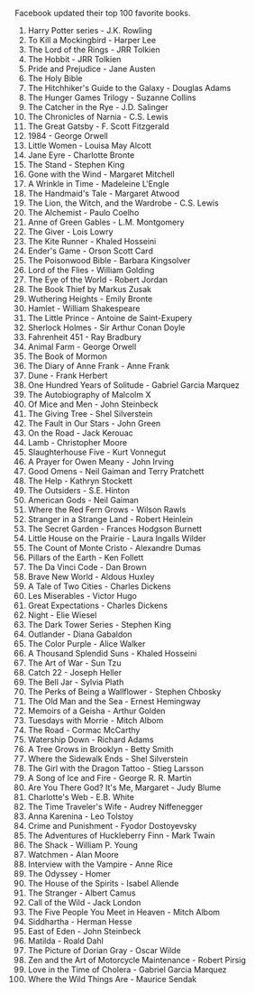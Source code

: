 Facebook updated their top 100 favorite books.

<ol>

<li>Harry Potter series - J.K. Rowling

<li>To Kill a Mockingbird - Harper Lee

<li>The Lord of the Rings - JRR Tolkien

<li>The Hobbit - JRR Tolkien

<li>Pride and Prejudice - Jane Austen

<li>The Holy Bible

<li>The Hitchhiker's Guide to the Galaxy - Douglas Adams

<li>The Hunger Games Trilogy - Suzanne Collins

<li>The Catcher in the Rye - J.D. Salinger

<li>The Chronicles of Narnia - C.S. Lewis

<li>The Great Gatsby - F. Scott Fitzgerald

<li>1984 - George Orwell

<li>Little Women - Louisa May Alcott

<li>Jane Eyre - Charlotte Bronte

<li>The Stand - Stephen King

<li>Gone with the Wind - Margaret Mitchell

<li>A Wrinkle in Time - Madeleine L'Engle

<li>The Handmaid's Tale - Margaret Atwood

<li>The Lion, the Witch, and the Wardrobe - C.S. Lewis

<li>The Alchemist - Paulo Coelho

<li>Anne of Green Gables - L.M. Montgomery

<li>The Giver - Lois Lowry

<li>The Kite Runner - Khaled Hosseini

<li>Ender's Game - Orson Scott Card

<li>The Poisonwood Bible - Barbara Kingsolver

<li>Lord of the Flies - William Golding

<li>The Eye of the World - Robert Jordan

<li>The Book Thief by Markus Zusak

<li>Wuthering Heights - Emily Bronte

<li>Hamlet - William Shakespeare

<li>The Little Prince - Antoine de Saint-Exupery

<li>Sherlock Holmes - Sir Arthur Conan Doyle

<li>Fahrenheit 451 - Ray Bradbury

<li>Animal Farm - George Orwell

<li>The Book of Mormon

<li>The Diary of Anne Frank - Anne Frank

<li>Dune - Frank Herbert

<li>One Hundred Years of Solitude - Gabriel Garcia Marquez

<li>The Autobiography of Malcolm X

<li>Of Mice and Men - John Steinbeck

<li>The Giving Tree - Shel Silverstein

<li>The Fault in Our Stars - John Green

<li>On the Road - Jack Kerouac

<li>Lamb - Christopher Moore

<li>Slaughterhouse Five - Kurt Vonnegut

<li>A Prayer for Owen Meany - John Irving

<li>Good Omens - Neil Gaiman and Terry Pratchett

<li>The Help - Kathryn Stockett

<li>The Outsiders - S.E. Hinton

<li>American Gods - Neil Gaiman

<li>Where the Red Fern Grows - Wilson Rawls

<li>Stranger in a Strange Land - Robert Heinlein

<li>The Secret Garden - Frances Hodgson Burnett

<li>Little House on the Prairie - Laura Ingalls Wilder

<li>The Count of Monte Cristo - Alexandre Dumas

<li>Pillars of the Earth - Ken Follett

<li>The Da Vinci Code - Dan Brown

<li>Brave New World - Aldous Huxley

<li>A Tale of Two Cities - Charles Dickens

<li>Les Miserables - Victor Hugo

<li>Great Expectations - Charles Dickens

<li>Night - Elie Wiesel

<li>The Dark Tower Series - Stephen King

<li>Outlander - Diana Gabaldon

<li>The Color Purple - Alice Walker

<li>A Thousand Splendid Suns - Khaled Hosseini

<li>The Art of War - Sun Tzu

<li>Catch 22 - Joseph Heller

<li>The Bell Jar - Sylvia Plath

<li>The Perks of Being a Wallflower - Stephen Chbosky

<li>The Old Man and the Sea - Ernest Hemingway

<li>Memoirs of a Geisha - Arthur Golden

<li>Tuesdays with Morrie - Mitch Albom

<li>The Road - Cormac McCarthy

<li>Watership Down - Richard Adams

<li>A Tree Grows in Brooklyn - Betty Smith

<li>Where the Sidewalk Ends - Shel Silverstein

<li>The Girl with the Dragon Tattoo - Stieg Larsson

<li>A Song of Ice and Fire - George R. R. Martin

<li>Are You There God? It's Me, Margaret - Judy Blume

<li>Charlotte's Web - E.B. White

<li>The Time Traveler's Wife - Audrey Niffenegger

<li>Anna Karenina - Leo Tolstoy

<li>Crime and Punishment - Fyodor Dostoyevsky

<li>The Adventures of Huckleberry Finn - Mark Twain

<li>The Shack - William P. Young

<li>Watchmen - Alan Moore

<li>Interview with the Vampire - Anne Rice

<li>The Odyssey - Homer

<li>The House of the Spirits - Isabel Allende

<li>The Stranger - Albert Camus

<li>Call of the Wild - Jack London

<li>The Five People You Meet in Heaven - Mitch Albom

<li>Siddhartha - Herman Hesse

<li>East of Eden - John Steinbeck

<li>Matilda - Roald Dahl

<li>The Picture of Dorian Gray - Oscar Wilde

<li>Zen and the Art of Motorcycle Maintenance - Robert Pirsig

<li>Love in the Time of Cholera - Gabriel Garcia Marquez

<li>Where the Wild Things Are - Maurice Sendak

</ol>



